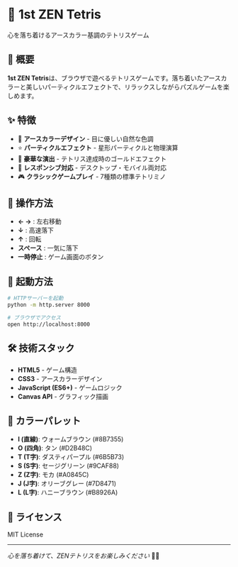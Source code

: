 # 🎋 1st ZEN Tetris

心を落ち着けるアースカラー基調のテトリスゲーム

## 🌿 概要

**1st ZEN Tetris**は、ブラウザで遊べるテトリスゲームです。落ち着いたアースカラーと美しいパーティクルエフェクトで、リラックスしながらパズルゲームを楽しめます。

## ✨ 特徴

- 🎨 **アースカラーデザイン** - 目に優しい自然な色調
- ⭐ **パーティクルエフェクト** - 星形パーティクルと物理演算
- 💫 **豪華な演出** - テトリス達成時のゴールドエフェクト
- 📱 **レスポンシブ対応** - デスクトップ・モバイル両対応
- 🎮 **クラシックゲームプレイ** - 7種類の標準テトリミノ

## 🎯 操作方法

- **← →** : 左右移動
- **↓** : 高速落下  
- **↑** : 回転
- **スペース** : 一気に落下
- **一時停止** : ゲーム画面のボタン

## 🚀 起動方法

```bash
# HTTPサーバーを起動
python -m http.server 8000

# ブラウザでアクセス
open http://localhost:8000
```

## 🛠 技術スタック

- **HTML5** - ゲーム構造
- **CSS3** - アースカラーデザイン
- **JavaScript (ES6+)** - ゲームロジック
- **Canvas API** - グラフィック描画

## 🎨 カラーパレット

- **I (直線)**: ウォームブラウン (#8B7355)
- **O (四角)**: タン (#D2B48C)
- **T (T字)**: ダスティパープル (#6B5B73)
- **S (S字)**: セージグリーン (#9CAF88)
- **Z (Z字)**: モカ (#A0845C)
- **J (J字)**: オリーブグレー (#7D8471)
- **L (L字)**: ハニーブラウン (#B8926A)

## 📄 ライセンス

MIT License

---

*心を落ち着けて、ZENテトリスをお楽しみください* 🧘‍♀️